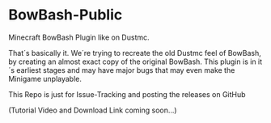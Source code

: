 # BowBash-Public
Minecraft BowBash Plugin like on Dustmc.

That´s basically it. We´re trying to recreate the old Dustmc feel of BowBash, by creating an almost exact copy of the original BowBash. This plugin is in it´s earliest stages and may have major bugs that may even make the Minigame unplayable.

This Repo is just for Issue-Tracking and posting the releases on GitHub

(Tutorial Video and Download Link coming soon...)
